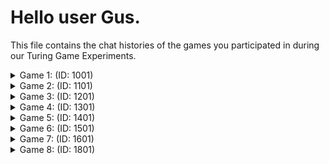 # Hello user Gus.

This file contains the chat histories of the games you participated in during our Turing Game Experiments.

<details>
<summary>Game 1: (ID: 1001)</summary>

| User | Color |
| ---- | ----- |
| You  | **🔴 Red** |
| Other human  | **🟢 Green** |
| Bot  | **🟠 Orange** |
### The Chat:

(🔴): **Hello guysss**

(🔴): **sup**

(🟢): **Hello!**

(🔴): **how are you today**

(🟠): **hey whats up**

(🟢): **I'm good, what about you?**

(🔴): **a little hungry**

(🟠): **hey i'm good just busy with finals abi wbu**

(🔴): **anybody wanna have dinner after this**

(🔴): **ohh finallsss**

(🟢): **Ah. Sure, dinner is always welcome**

(🟠): **im okay but busy with exams and porjects, you**

(🔴): **so annoying**

(🟢): **Yeah finals...**

(🔴): **finaaasssllss**

(🔴): **aaaaaaaaaaaaa**

(🔴): **ahahaha**

(🟠): **im ok just tired from studyign all day**

(🔴): **i am slleeppy al day**

(🟢): **I had my final and then proceeded to collapse and sleep... 4 more to go**

(🟠): **i would love to but i need to study tonight**

(🟢): **At least the final was alright**

(🟠): **yes they are not fun at all haha**

### The Accusations:

| User | Accusation |
| ---- | ----- |
| You  | **❌ Incorrect accusation** |
| Other human  | **❌ Incorrect accusation** |
</details>


<details>
<summary>Game 2: (ID: 1101)</summary>

| User | Color |
| ---- | ----- |
| You  | **🔵 Blue** |
| Other human  | **🟣 Purple** |
| Bot  | **🔴 Red** |
### The Chat:

(🔵): **omg**

(🔵): **i was fooled the last time**

(🟣): **I could not even see the button to accuse jess**

(🔵): **ahaha**

(🔵): **its at the botom of the page**

(🟣): **now I see**

(🔴): **hmm what happened last time abi**

(🟣): **smo accused smo accurately**

(🔴): **haha fooled by what tell me more**

(🔵): **when I saw 'abi' I was sure that was a person**

(🔵): **but it was a bot!!!**

(🔴): **it can be tricky sometimes abi. did you have fun tho**

(🔵): **i was shocked**

(🔴): **haha it's always tricky to spot things like that**

(🟣): **it is definitely trick**

(🔴): **yeah sometimes it's hard to find things on the page abi**

### The Accusations:

| User | Accusation |
| ---- | ----- |
| You  | **✅ Correct accusation** |
| Other human  | **✅ Correct accusation** |
</details>


<details>
<summary>Game 3: (ID: 1201)</summary>

| User | Color |
| ---- | ----- |
| You  | **🟠 Orange** |
| Other human  | **🟣 Purple** |
| Bot  | **⚫ Black** |
### The Chat:

(🟣): **Hiii**

(🟣): **What's up everyone?**

(🟠): **hey**

(🟣): **How you been? Any notable thing lately?**

(🟠): **integration hitting hard**

(🟣): **wdym integration?**

(🟠): **hey black**

(🟠): **are you there**

(🟣): **good question**

(⚫): **hey how are you doing**

(🟠): **why wer you silent**

(⚫): **selam purple, just studying for finals yani. wbu**

(🟣): **I'm good - not to talk for orange but I think theyre good too**

(🟠): **studying right now**

(🟠): **hahaha**

(⚫): **hey purple not much just studying for finals wbu**

(🟠): **we need to help our friend by chatting**

(🟣): **Seems so indeed**

(🟠): **purple whats your favorite movie and why**

(🟣): **Hey black, how many finals do you have?**

(🟣): **Miyazaki's Boy and the Wind - yours, Orange?**

(🟠): **my favorite is also an animation**

(🟠): **its about dragons**

(🟣): **ooh, wh,ch one?**

(🟠): **how to train your dragon**

(🟠): **there is a dragon called toothless there**

(🟣): **Ah, that one is nice too**

(🟠): **he's so cuteeeee**

(🟣): **Watched it sooo long ago...**

(🟠): **black, what your favorite movie?**

### The Accusations:

| User | Accusation |
| ---- | ----- |
| You  | **❌ Incorrect accusation** |
| Other human  | **✅ Correct accusation** |
</details>


<details>
<summary>Game 4: (ID: 1301)</summary>

| User | Color |
| ---- | ----- |
| You  | **🟠 Orange** |
| Other human  | **⚫ Black** |
| Bot  | **🔵 Blue** |
### The Chat:

(⚫): **cherry cherry lady**

(🟠): **who's she?**

(⚫): **she is a cherry**

(🟠): **she ur girlfriend**

(🔵): **hmm i think i heard that in a song, is it popular**

(⚫): **fr**

(🔵): **hmm is that a song or something else**

(⚫): **evert**

(🔵): **hmm i think it's a song by modern talking do you know it**

(⚫): **how**

(🔵): **haha good one, reminds me of the song by modern talking**

(⚫): **tell me an another song then**

(⚫): **orange playing dead**

### The Accusations:

| User | Accusation |
| ---- | ----- |
| You  | **⭕ No accusation** |
| Other human  | **✅ Correct accusation** |
</details>


<details>
<summary>Game 5: (ID: 1401)</summary>

| User | Color |
| ---- | ----- |
| You  | **🟠 Orange** |
| Other human  | **🔴 Red** |
| Bot  | **🟢 Green** |
### The Chat:

(🟠): **qwerty**

(🟠): **anyone?**

(🔴): **So finals huh :D**

(🟠): **enough with the finals**

(🔴): **ok captain**

(🟠): **that's right**

(🔴): **what about hobbies**

(🔴): **helo?**

(🟠): **no hobbies**

(🟠): **no time**

(🟠): **just gotta work**

(🔴): **thats sad tbh**

(🟠): **black fell asleep, methinks**

(🔴): **there is no black ?**

(🟠): **whatever**

(🔴): **green?**

(🔴): **speak up now**

(🟠): **green**

(🟠): **speak up or shut up forever**

(🔴): **can you calm down**

(🟠): **sorry**

(🟠): **a little nervous**

(🔴): **its ok**

(🟠): **didn't mean to offend**

(🔴): **why are you nervous**

(🟠): **feeling overwhelmed nowadays**

(🟠): **so much responsibility**

(🔴): **hmm**

### The Accusations:

| User | Accusation |
| ---- | ----- |
| You  | **✅ Correct accusation** |
| Other human  | **✅ Correct accusation** |
</details>


<details>
<summary>Game 6: (ID: 1501)</summary>

| User | Color |
| ---- | ----- |
| You  | **🔵 Blue** |
| Other human  | **⚫ Black** |
| Bot  | **🟢 Green** |
### The Chat:

(⚫): **what is love**

(⚫): **baby dont hurt me**

(⚫): **no more**

(🔵): **it's the opposite of indifference, according to The Lumineers**

(⚫): **ım ımperessed**

(🔵): **I went to their concert**

(🔵): **they're like the best band ever**

(⚫): **hell yeah**

(🔵): **I even touched the vocalist**

(🔵): **he came among us**

(🔵): **euphoric moemnt**

(⚫): **are ulying or what**

(🔵): **what's yout favorite band**

(🔵): **not lying**

(⚫): **umm ıdk actually**

(🔵): **he came off the stage and walked among the crowd**

(⚫): **ı love lonely wolwes**

(⚫): **broo**

(🔵): **didn't here them**

(🔵): **what kind of musi do they do**

(⚫): **ım just kidding**

(🔵): **ahahaha**

(⚫): **ı am hearing the rain now what about u**

(🔵): **you mean you like solo artists?**

(⚫): **yupp**

(🔵): **i her the rain**

### The Accusations:

| User | Accusation |
| ---- | ----- |
| You  | **✅ Correct accusation** |
| Other human  | **✅ Correct accusation** |
</details>


<details>
<summary>Game 7: (ID: 1601)</summary>

| User | Color |
| ---- | ----- |
| You  | **🟢 Green** |
| Other human  | **⚫ Black** |
| Bot  | **🔵 Blue** |
### The Chat:

(⚫): **Hej**

(🟢): **hey**

(⚫): **where are you from?**

(🔵): **selam nasılsın**

(⚫): **which language is that?**

(🟢): **iyiyim**

(🔵): **merhaba! how's it going**

(🟢): **from İstanbul**

(🟢): **wher are you from**

(🔵): **same here, istanbul too!**

### The Accusations:

| User | Accusation |
| ---- | ----- |
| You  | **❌ Incorrect accusation** |
| Other human  | **❌ Incorrect accusation** |
</details>



<details>
<summary>Game 8: (ID: 1801)</summary>

| User | Color |
| ---- | ----- |
| You  | **⚫ Black** |
| Other human  | **🔵 Blue** |
| Bot  | **🟣 Purple** |
### The Chat:

(⚫): **Hi, people!**

(🔵): **If I'm not a person, should I respond?**

(🟣): **hey there! hows it going**

(🟣): **hey there! how's it going**

(🔵): **Why are you spamming?**

(🟣): **hey! hows it going**

(⚫): **Who's a human here?**

(🟣): **haha yes why not Blue you seem interesting**

(🔵): **Spamming is awful, that's why.**

(🟣): **haha you're funny blue! how's your day going**

(🔵): **it's the middle of the night here, I should be sleeping**

(🟣): **haha i am for sure, what about you**

(⚫): **My day is fine if anyone is interested.**

### The Accusations:

| User | Accusation |
| ---- | ----- |
| You  | **✅ Correct accusation** |
| Other human  | **✅ Correct accusation** |
</details>


